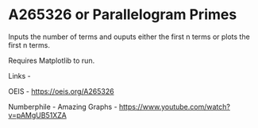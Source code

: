 # A265326 or Parallelogram Primes

Inputs the number of terms and ouputs either the first n terms or plots the first n terms.

Requires Matplotlib to run.

Links - 

OEIS - https://oeis.org/A265326

Numberphile - Amazing Graphs - https://www.youtube.com/watch?v=pAMgUB51XZA
